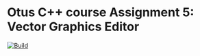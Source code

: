 # Otus C++ course Assignment 5: Vector Graphics Editor

[ ![Build](https://travis-ci.com/artbataev/otus_cpp_5.svg?branch=master) ](https://travis-ci.com/artbataev/otus_cpp_5)
